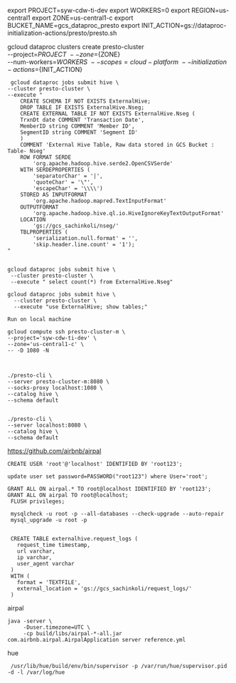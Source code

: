 export PROJECT=syw-cdw-ti-dev
export WORKERS=0
export REGION=us-central1 
export ZONE=us-central1-c
export BUCKET_NAME=gcs_dataproc_presto
export INIT_ACTION=gs://dataproc-initialization-actions/presto/presto.sh

gcloud dataproc clusters create presto-cluster \
     --project=${PROJECT} \
     --zone=${ZONE} \
     --num-workers=${WORKERS} \
     --scopes=cloud-platform \
     --initialization-actions=${INIT_ACTION}


     gcloud dataproc jobs submit hive \
    --cluster presto-cluster \
    --execute "
        CREATE SCHEMA IF NOT EXISTS ExternalHive;
        DROP TABLE IF EXISTS ExternalHive.Nseg;
        CREATE EXTERNAL TABLE IF NOT EXISTS ExternalHive.Nseg (
        TrxnDt date COMMENT 'Transaction Date',
        MemberID string COMMENT 'Member ID',
        SegmentID string COMMENT 'Segment ID'
        )
        COMMENT 'External Hive Table, Raw data stored in GCS Bucket : Table- Nseg'
        ROW FORMAT SERDE
            'org.apache.hadoop.hive.serde2.OpenCSVSerde'
        WITH SERDEPROPERTIES (
            'separatorChar' = '|',
            'quoteChar' = '\"',
            'escapeChar' = '\\\\')
        STORED AS INPUTFORMAT
            'org.apache.hadoop.mapred.TextInputFormat'
        OUTPUTFORMAT
            'org.apache.hadoop.hive.ql.io.HiveIgnoreKeyTextOutputFormat'
        LOCATION
            'gs://gcs_sachinkoli/nseg/'
        TBLPROPERTIES (
            'serialization.null.format' = '',
            'skip.header.line.count' = '1');
    "
    
    
    gcloud dataproc jobs submit hive \
     --cluster presto-cluster \
     --execute " select count(*) from ExternalHive.Nseg"

    gcloud dataproc jobs submit hive \
      --cluster presto-cluster \
      --execute "use ExternalHive; show tables;" 
    
    Run on local machine
    
    gcloud compute ssh presto-cluster-m \
    --project='syw-cdw-ti-dev' \
    --zone='us-central1-c' \
    -- -D 1080 -N
    
    
    
    ./presto-cli \
    --server presto-cluster-m:8080 \
    --socks-proxy localhost:1080 \
    --catalog hive \
    --schema default

    
    ./presto-cli \
    --server localhost:8080 \
    --catalog hive \
    --schema default


https://github.com/airbnb/airpal
    
    
    CREATE USER 'root'@'localhost' IDENTIFIED BY 'root123';
    
    update user set password=PASSWORD("root123") where User='root';
    
    GRANT ALL ON airpal.* TO root@localhost IDENTIFIED BY 'root123';
    GRANT ALL ON airpal TO root@localhost;
     FLUSH privileges;

     mysqlcheck -u root -p --all-databases --check-upgrade --auto-repair
     mysql_upgrade -u root -p


     CREATE TABLE externalhive.request_logs (
       request_time timestamp,
       url varchar,
       ip varchar,
       user_agent varchar
     )
     WITH (
       format = 'TEXTFILE',
       external_location = 'gs://gcs_sachinkoli/request_logs/'
     )


airpal

    java -server \
         -Duser.timezone=UTC \
         -cp build/libs/airpal-*-all.jar com.airbnb.airpal.AirpalApplication server reference.yml

hue

     /usr/lib/hue/build/env/bin/supervisor -p /var/run/hue/supervisor.pid -d -l /var/log/hue
